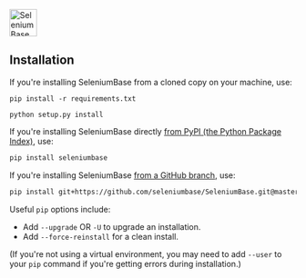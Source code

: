 [<img src="https://cdn2.hubspot.net/hubfs/100006/images/super_logo_sb4.png" title="SeleniumBase" height="48">](../README.md)

## Installation
If you're installing SeleniumBase from a cloned copy on your machine, use:
```
pip install -r requirements.txt

python setup.py install
```

If you're installing SeleniumBase directly [from PyPI (the Python Package Index)](https://pypi.python.org/pypi/seleniumbase), use:
```bash
pip install seleniumbase
```

If you're installing SeleniumBase [from a GitHub branch](https://github.com/seleniumbase/SeleniumBase), use:
```bash
pip install git+https://github.com/seleniumbase/SeleniumBase.git@master#egg=seleniumbase
```

Useful ``pip`` options include:
* Add ``--upgrade`` OR ``-U`` to upgrade an installation.
* Add ``--force-reinstall`` for a clean install.

(If you're not using a virtual environment, you may need to add ``--user`` to your ``pip`` command if you're getting errors during installation.)
